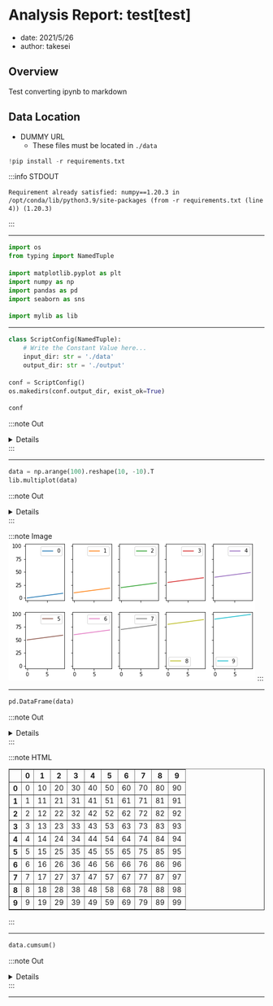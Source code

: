 # Analysis Report: test[test]
- date: 2021/5/26
- author: takesei

## Overview
Test converting ipynb to markdown

## Data Location
- DUMMY URL
  - These files must be located in `./data`
```python
!pip install -r requirements.txt
```



:::info STDOUT
```text
Requirement already satisfied: numpy==1.20.3 in /opt/conda/lib/python3.9/site-packages (from -r requirements.txt (line 4)) (1.20.3)

```
:::







---
```python
import os
from typing import NamedTuple

import matplotlib.pyplot as plt
import numpy as np
import pandas as pd
import seaborn as sns

import mylib as lib
```







---
```python
class ScriptConfig(NamedTuple):
    # Write the Constant Value here...
    input_dir: str = './data'
    output_dir: str = './output'

conf = ScriptConfig()
os.makedirs(conf.output_dir, exist_ok=True)

conf
```





:::note Out
<details>
<summary>Details</summary>
<span class='token-line'>
ScriptConfig(input_dir='./data', output_dir='./output')
</span>
</details>
:::





---
```python
data = np.arange(100).reshape(10, -10).T
lib.multiplot(data)
```





:::note Out
<details>
<summary>Details</summary>
<span class='token-line'>
&lt;Figure size 576x324 with 10 Axes&gt;
</span>
</details>
:::





:::note Image
![fig/4-0.png](fig/4-0.png)
:::



---
```python
pd.DataFrame(data)
```





:::note Out
<details>
<summary>Details</summary>
<span class='token-line'>
   0   1   2   3   4   5   6   7   8   9
0  0  10  20  30  40  50  60  70  80  90
1  1  11  21  31  41  51  61  71  81  91
2  2  12  22  32  42  52  62  72  82  92
3  3  13  23  33  43  53  63  73  83  93
4  4  14  24  34  44  54  64  74  84  94
5  5  15  25  35  45  55  65  75  85  95
6  6  16  26  36  46  56  66  76  86  96
7  7  17  27  37  47  57  67  77  87  97
8  8  18  28  38  48  58  68  78  88  98
9  9  19  29  39  49  59  69  79  89  99
</span>
</details>
:::





:::note HTML
<div><table border="1" className="dataframe">  <thead>    <tr style={{textAlign:"right"}}>      <th></th>      <th>0</th>      <th>1</th>      <th>2</th>      <th>3</th>      <th>4</th>      <th>5</th>      <th>6</th>      <th>7</th>      <th>8</th>      <th>9</th>    </tr>  </thead>  <tbody>    <tr>      <th>0</th>      <td>0</td>      <td>10</td>      <td>20</td>      <td>30</td>      <td>40</td>      <td>50</td>      <td>60</td>      <td>70</td>      <td>80</td>      <td>90</td>    </tr>    <tr>      <th>1</th>      <td>1</td>      <td>11</td>      <td>21</td>      <td>31</td>      <td>41</td>      <td>51</td>      <td>61</td>      <td>71</td>      <td>81</td>      <td>91</td>    </tr>    <tr>      <th>2</th>      <td>2</td>      <td>12</td>      <td>22</td>      <td>32</td>      <td>42</td>      <td>52</td>      <td>62</td>      <td>72</td>      <td>82</td>      <td>92</td>    </tr>    <tr>      <th>3</th>      <td>3</td>      <td>13</td>      <td>23</td>      <td>33</td>      <td>43</td>      <td>53</td>      <td>63</td>      <td>73</td>      <td>83</td>      <td>93</td>    </tr>    <tr>      <th>4</th>      <td>4</td>      <td>14</td>      <td>24</td>      <td>34</td>      <td>44</td>      <td>54</td>      <td>64</td>      <td>74</td>      <td>84</td>      <td>94</td>    </tr>    <tr>      <th>5</th>      <td>5</td>      <td>15</td>      <td>25</td>      <td>35</td>      <td>45</td>      <td>55</td>      <td>65</td>      <td>75</td>      <td>85</td>      <td>95</td>    </tr>    <tr>      <th>6</th>      <td>6</td>      <td>16</td>      <td>26</td>      <td>36</td>      <td>46</td>      <td>56</td>      <td>66</td>      <td>76</td>      <td>86</td>      <td>96</td>    </tr>    <tr>      <th>7</th>      <td>7</td>      <td>17</td>      <td>27</td>      <td>37</td>      <td>47</td>      <td>57</td>      <td>67</td>      <td>77</td>      <td>87</td>      <td>97</td>    </tr>    <tr>      <th>8</th>      <td>8</td>      <td>18</td>      <td>28</td>      <td>38</td>      <td>48</td>      <td>58</td>      <td>68</td>      <td>78</td>      <td>88</td>      <td>98</td>    </tr>    <tr>      <th>9</th>      <td>9</td>      <td>19</td>      <td>29</td>      <td>39</td>      <td>49</td>      <td>59</td>      <td>69</td>      <td>79</td>      <td>89</td>      <td>99</td>    </tr>  </tbody></table></div>
:::



---
```python
data.cumsum()
```





:::note Out
<details>
<summary>Details</summary>
<span class='token-line'>
array([   0,   10,   30,   60,  100,  150,  210,  280,  360,  450,  451,
        462,  483,  514,  555,  606,  667,  738,  819,  910,  912,  924,
        946,  978, 1020, 1072, 1134, 1206, 1288, 1380, 1383, 1396, 1419,
       1452, 1495, 1548, 1611, 1684, 1767, 1860, 1864, 1878, 1902, 1936,
       1980, 2034, 2098, 2172, 2256, 2350, 2355, 2370, 2395, 2430, 2475,
       2530, 2595, 2670, 2755, 2850, 2856, 2872, 2898, 2934, 2980, 3036,
       3102, 3178, 3264, 3360, 3367, 3384, 3411, 3448, 3495, 3552, 3619,
       3696, 3783, 3880, 3888, 3906, 3934, 3972, 4020, 4078, 4146, 4224,
       4312, 4410, 4419, 4438, 4467, 4506, 4555, 4614, 4683, 4762, 4851,
       4950])
</span>
</details>
:::





---